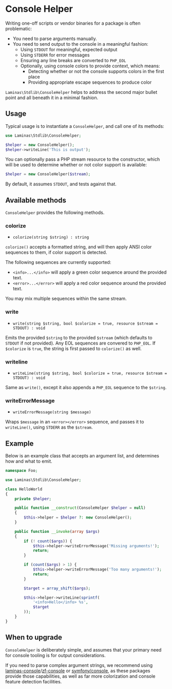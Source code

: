# Console Helper

Writing one-off scripts or vendor binaries for a package is often problematic:

- You need to parse arguments manually.
- You need to send output to the console in a meaningful fashion:
  - Using `STDOUT` for meaningful, expected output
  - Using `STDERR` for error messages
  - Ensuring any line breaks are converted to `PHP_EOL`
  - Optionally, using console colors to provide context, which means:
    - Detecting whether or not the console supports colors in the first place
    - Providing appropriate escape sequences to produce color

`Laminas\Stdlib\ConsoleHelper` helps to address the second major bullet point and
all beneath it in a minimal fashion.

## Usage

Typical usage is to instantiate a `ConsoleHelper`, and call one of its methods:

```php
use Laminas\Stdlib\ConsoleHelper;

$helper = new ConsoleHelper();
$helper->writeLine('This is output');
```

You can optionally pass a PHP stream resource to the constructor, which will be
used to determine whether or not color support is available:

```php
$helper = new ConsoleHelper($stream);
```

By default, it assumes `STDOUT`, and tests against that.

## Available methods

`ConsoleHelper` provides the following methods.

### colorize

- `colorize(string $string) : string`

`colorize()` accepts a formatted string, and will then apply ANSI color
sequences to them, if color support is detected.

The following sequences are currently supported:

- `<info>...</info>` will apply a green color sequence around the provided text.
- `<error>...</error>` will apply a red color sequence around the provided text.

You may mix multiple sequences within the same stream.

### write

- `write(string $string, bool $colorize = true, resource $stream = STDOUT) : void`

Emits the provided `$string` to the provided `$stream` (which defaults to
`STDOUT` if not provided). Any EOL sequences are convered to `PHP_EOL`. If
`$colorize` is `true`, the string is first passed to `colorize()` as well.

### writeline

- `writeLine(string $string, bool $colorize = true, resource $stream = STDOUT) : void`

Same as `write()`, except it also appends a `PHP_EOL` sequence to the `$string`.

### writeErrorMessage

- `writeErrorMessage(string $message)`

Wraps `$message` in an `<error></error>` sequence, and passes it to
`writeLine()`, using `STDERR` as the `$stream`.

## Example

Below is an example class that accepts an argument list, and determines how and
what to emit.

```php
namespace Foo;

use Laminas\Stdlib\ConsoleHelper;

class HelloWorld
{
    private $helper;

    public function __construct(ConsoleHelper $helper = null)
    {
        $this->helper = $helper ?: new ConsoleHelper();
    }

    public function __invoke(array $args)
    {
        if (! count($args)) {
            $this->helper->writeErrorMessage('Missing arguments!');
            return;
        }

        if (count($args) > 1) {
            $this->helper->writeErrorMessage('Too many arguments!');
            return;
        }

        $target = array_shift($args);

        $this->helper->writeLine(sprintf(
            '<info>Hello</info> %s',
            $target
        ));
    }
}
```

## When to upgrade

`ConsoleHelper` is deliberately simple, and assumes that your primary need for
console tooling is for output considerations.

If you need to parse complex argument strings, we recommend using
[laminas-console](https://docs.laminas.dev/laminas-console/)/[zf-console](https://github.com/zfcampus/zf-console)
or [symfony/console](http://symfony.com/doc/current/components/console.html),
as these packages provide those capabilities, as well as far more colorization
and console feature detection facilities.
